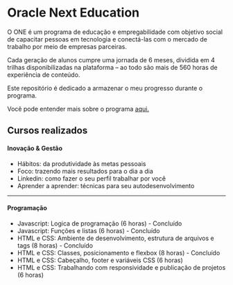 # Oracle Next Education

O ONE é um programa de educação e empregabilidade com objetivo social de
capacitar pessoas em tecnologia e conectá-las com o mercado de trabalho por meio
de empresas parceiras.

Cada geração de alunos cumpre uma jornada de 6 meses, dividida em 4 trilhas
disponibilizadas na plataforma – ao todo são mais de 560 horas de experiência de
conteúdo.

Este repositório é dedicado a armazenar o meu progresso durante o programa.

Você pode entender mais sobre o programa
[aqui.](https://www.oracle.com/br/education/oracle-next-education/)

## Cursos realizados

#### Inovação & Gestão

-   Hábitos: da produtividade às metas pessoais
-   Foco: trazendo mais resultados para o dia a dia
-   Linkedin: como fazer o seu perfil trabalhar por você
-   Aprender a aprender: técnicas para seu autodesenvolvimento

---

#### Programação

-   Javascript: Logica de programação (6 horas) - Concluído
-   Javascript: Funções e listas (6 horas) - Concluído
-   HTML e CSS: Ambiente de desenvolvimento, estrutura de arquivos e tags (8
    horas) - Concluído
-   HTML e CSS: Classes, posicionamento e flexbox (8 horas) - Concluído
-   HTML e CSS: Cabeçalho, footer e variáveis CSS (6 horas)
-   HTML e CSS: Trabalhando com responsividade e publicação de projetos (6
    horas)
